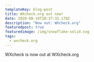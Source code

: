 ```yaml
---
templateKey: blog-post
title: WXcheck.org out now!
date: 2020-08-16T20:37:32.178Z
description: "Now out: WXcheck.org"
featuredpost: true
featuredimage: /img/snowflake-solid.svg
tags:
  - wxcheck.org
---
```

WXcheck is now out at WXcheck.org